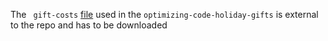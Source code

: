 The ``` gift-costs``` [file](https://drive.google.com/file/d/11D-y40-DbZWCf_2lmO-pCcdsNbki7pUh/view?usp=sharing) used in the ```optimizing-code-holiday-gifts```  is external to the repo and has to be downloaded
